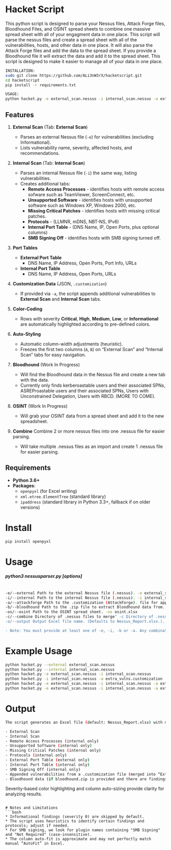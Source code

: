 # Hacket Script

This python script is designed to parse your Nessus files, Attack Forge files, Bloodhound Files, and OSINT spread sheets to combine one massive spread sheet with all of your engagment data in one place. This script will parse the nessus files and create a spread sheet with all of the vulnerabilities, hosts, and other data in one place. It will also parse the Attack Forge files and add the data to the spread sheet. If you provide a Bloodhound file it will extract the data and add it to the spread sheet. This script is designed to make it easier to manage all of your data in one place.
```bash
INSTALLATION: 
sudo git clone https://github.com/ALi3nW3rX/hacketscript.git
cd hacketscript
pip install -r requirements.txt

USAGE:
python hacket.py -e external_scan.nessus -i internal_scan.nessus -a extra_vulns.customization -o final_report.xlsx
```
## Features

1. **External Scan** (Tab: **External Scan**)  
   - Parses an external Nessus file (`-e`) for vulnerabilities (excluding Informational).  
   - Lists vulnerability name, severity, affected hosts, and recommendations.

2. **Internal Scan** (Tab: **Internal Scan**)  
   - Parses an internal Nessus file (`-i`) the same way, listing vulnerabilities.  
   - Creates additional tabs:
     - **Remote Access Processes** - identifies hosts with remote access sofware such as TeamViewer, ScreenConnect, etc.
     - **Unsupported Software** - identifies hosts with unsupported software such as Windows XP, Windows 2000, etc. 
     - **Missing Critical Patches** - identifies hosts with missing critical patches. 
     - **Protocols** - (LLMNR, mDNS, NBT-NS, IPv6)  
     - **Internal Port Table** - (DNS Name, IP, Open Ports, plus optional columns)  
     - **SMB Signing Off** - identifies hosts with SMB signing turned off.

3. **Port Tables**  
   - **External Port Table**  
     - DNS Name, IP Address, Open Ports, Port Info, URLs  
   - **Internal Port Table**  
     - DNS Name, IP Address, Open Ports, URLs

4. **Customization Data** (JSON, `.customization`)  
   - If provided via `-a`, the script appends additional vulnerabilities to **External Scan** and **Internal Scan** tabs.

5. **Color-Coding**  
   - Rows with severity **Critical**, **High**, **Medium**, **Low**, or **Informational** are automatically highlighted according to pre-defined colors.

6. **Auto-Styling**  
   - Automatic column-width adjustments (heuristic).  
   - Freezes the first two columns (`A`, `B`) on “External Scan” and “Internal Scan” tabs for easy navigation.

7. **Bloodhound** (Work In Progress)
   - Will find the Bloodhound data in the Nessus file and create a new tab with the data.
   - Currently only finds kerberoastable users and their associated SPNs, ASREProastable users and their associated SPNs, Users with Unconstrained Delegation, Users with RBCD. (MORE TO COME).

8. **OSINT** (Work In Progress)
   - Will grab your OSINT data from a spread sheet and add it to the new spreadsheet.

9. **Combine** Combine 2 or more nessus files into one .nessus file for easier parsing.
   - Will take multiple .nessus files as an import and create 1 .nessus file for easier parsing.

## Requirements

- **Python 3.6+**
- **Packages**:
  - `openpyxl` (for Excel writing)
  - `xml.etree.ElementTree` (standard library)
  - `ipaddress` (standard library in Python 3.3+, fallback if on older versions)

# Install
```bash
pip install openpyxl
```
# Usage
##### python3 nessusparser.py [options]
```bash

-e/--external Path to the external Nessus file (.nessus). -e external_scan.nessus
-i/--internal Path to the internal Nessus file (.nessus). -i internal_scan.nessus
-a/--attackforge Path to the .customization (AttackForge). file for appending vulnerabilities. -a extra_vulns.customization
-b/--bloodhound Path to the .zip file to extract Bloodhound data from. -b bloodhound_scan.zip
-os/--osint Path to the OSINT spread sheet. -os osint.xlsx
-c/--combine Directory of .nessus files to merge" -c Directory of .nessus files to merge -o output.nessus
-o/--output Output Excel file name. (Defaults to Nessus_Report.xlsx.). -o My_Report.xlsx

- Note: You must provide at least one of -e, -i, -b or -a. Any combination is valid.
```

# Example Usage
```bash
python hacket.py --external external_scan.nessus
python hacket.py --internal internal_scan.nessus
python hacket.py -e external_scan.nessus -i internal_scan.nessus
python hacket.py -i internal_scan.nessus -a extra_vulns.customization
python hacket.py -e external_scan.nessus -i internal_scan.nessus -a extra_vulns.customization -o final_report.xlsx
python hacket.py -e external_scan.nessus -i internal_scan.nessus -a extra_vulns.customization -b bloodhound.zip -o final_report.xlsx
```

# Output

```bash
The script generates an Excel file (default: Nessus_Report.xlsx) with multiple tabs:

- External Scan
- Internal Scan
- Remote Access Processes (internal only)
- Unsupported Software (internal only)
- Missing Critical Patches (internal only)
- Protocols (internal only)
- External Port Table (external only)
- Internal Port Table (internal only)
- SMB Signing Off (internal only)
- Appended vulnerabilities from a .customization file (merged into “External Scan” / “Internal Scan”).
- Bloodhound data (if bloodhound.zip is provided and there are findings).
```

Severity-based color highlighting and column auto-sizing provide clarity for analyzing results.
```

# Notes and Limitations
```bash
* Informational findings (severity 0) are skipped by default.
* The script uses heuristics to identify certain findings and protocols; adjust if needed.
* For SMB signing, we look for plugin names containing "SMB Signing" and "Not Required" (case-insensitive).
* The column auto-fit is approximate and may not perfectly match manual “AutoFit” in Excel.
```


